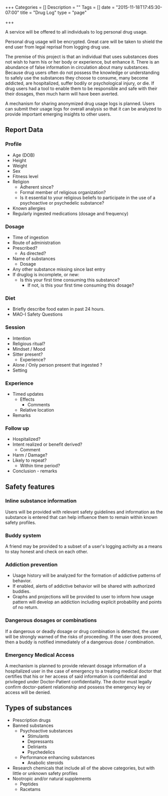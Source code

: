 +++
Categories = []
Description = ""
Tags = []
date = "2015-11-18T17:45:30-07:00"
title = "Drug Log"
type = "page"

+++


A service will be offered to all individuals to log personal drug usage.

Personal drug usage will be encrypted. Great care will be taken to shield the end user from legal reprisal from logging drug use.

The premise of this project is that an individual that uses substances does not wish to harm his or her body or experience, but enhance it. There is an abundance of false information in circulation about many substances. Because drug users often do not possess the knowledge or understanding to safely use the substances they choose to consume, many become addicted, are hospitalized, suffer bodily or psychological injury, or die. If drug users had a tool to enable them to be responsible and safe with their their dosages, then much harm will have been averted.

A mechanism for sharing anonymized drug usage logs is planned. Users can submit their usage logs for overall analysis so that it can be analyzed to provide important emerging insights to other users.

## Report Data
### Profile
* Age (DOB)
* Height
* Weight
* Sex
* Fitness level
* Religion
  * Adherent since?
  * Formal member of religious organization?
  * Is it essential to your religious beliefs to participate in the use of a psychoactive or psychedelic substance?
* Known allergies
* Regularly ingested medications (dosage and frequency)

### Dosage
* Time of ingestion
* Route of administration
* Prescribed?
  * As directed?
* Name of substances
  * Dosage
* Any other substance missing since last entry
* If druglog is incomplete, or new:
  * Is this your first time consuming this substance?
    * If not, is this your first time consuming this dosage?


### Diet
* Briefly describe food eaten in past 24 hours.
* MAO-I Safety Questions

### Session
* Intention
* Religious ritual?
* Mindset / Mood
* Sitter present?
  * Experience?
* Alone / Only person present that ingested ?
* Setting

### Experience
* Timed updates
  * Effects
    * Comments
  * Relative location
* Remarks

### Follow up
* Hospitalized?
* Intent realized or benefit derived?
  * Comment
* Harm / Damage?
* Likely to repeat?
  * Within time period?
* Conclusion - remarks

## Safety features
### Inline substance information
Users will be provided with relevant safety guidelines and information as the substance is entered that can help influence them to remain within known safety profiles.

### Buddy system
A friend may be provided to a subset of a user's logging activity as a means to stay honest and check on each other.

### Addiction prevention
* Usage history will be analyzed for the formation of addictive patterns of behavior.
* If enabled, alerts of addictive behavior will be shared with authorized buddies.
* Graphs and projections will be provided to user to inform how usage pattern will develop an addiction including explicit probability and points of no return.

### Dangerous dosages or combinations
If a dangerous or deadly dosage or drug combination is detected, the user will be strongly warned of the risks of proceeding. If the user does proceed, then a buddy is notified immediately of a dangerous dose / combination.

### Emergency Medical Access
A mechanism is planned to provide relevant dosage information of a hospitalized user in the case of emergency to a treating medical doctor that certifies that his or her access of said information is confidential and privileged under Doctor-Patient confidentiality. The doctor must legally confirm doctor-patient relationship and possess the emergency key or access will be denied.

## Types of substances

* Prescription drugs
* Banned substances
  * Psychoactive substances
      * Stimulants
      * Depressants
      * Deliriants
      * Psychedelics
  * Performance enhancing substances
      * Anabolic steroids
* Research chemicals that include all of the above categories, but with little or unknown safety profiles
* Nootropic and/or natural supplements
    * Peptides
    * Racetams
